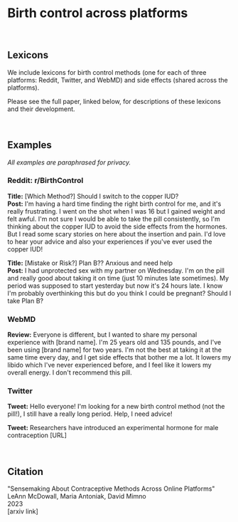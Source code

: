 # Birth control across platforms

<br>

## Lexicons

We include lexicons for birth control methods (one for each of three platforms: Reddit, Twitter, and WebMD) and side effects (shared across the platforms).

Please see the full paper, linked below, for descriptions of these lexicons and their development.


<br>

## Examples

_All examples are paraphrased for privacy._

### Reddit: r/BirthControl

**Title:** [Which Method?] Should I switch to the copper IUD?   
**Post:** I'm having a hard time finding the right birth control for me, and it's really frustrating. I went on the shot when I was 16 but I gained weight and felt awful. I'm not sure I would be able to take the pill consistently, so I'm thinking about the copper IUD to avoid the side effects from the hormones. But I read some scary stories on here about the insertion and pain. I'd love to hear your advice and also your experiences if you've ever used the copper IUD!  

**Title:** [Mistake or Risk?] Plan B?? Anxious and need help   
**Post:** I had unprotected sex with my partner on Wednesday. I'm on the pill and really good about taking it on time (just 10 minutes late sometimes). My period was supposed to start yesterday but now it's 24 hours late. I know I'm probably overthinking this but do you think I could be pregnant? Should I take Plan B?  

### WebMD

**Review:** Everyone is different, but I wanted to share my personal experience with [brand name]. I'm 25 years old and 135 pounds, and I've been using [brand name] for two years. I'm not the best at taking it at the same time every day, and I get side effects that bother me a lot. It lowers my libido which I've never experienced before, and I feel like it lowers my overall energy. I don't recommend this pill. 


### Twitter

**Tweet:** Hello everyone! I'm looking for a new birth control method (not the pill!), I still have a really long period. Help, I need advice!

**Tweet:** Researchers have introduced an experimental hormone for male contraception [URL]

<br>

## Citation

"Sensemaking About Contraceptive Methods Across Online Platforms"  
LeAnn McDowall, Maria Antoniak, David Mimno  
2023  
[arxiv link]  
